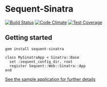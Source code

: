# Sequent-Sinatra

[![Build Status](https://travis-ci.org/zilverline/sequent-sinatra.svg?branch=master)](https://travis-ci.org/zilverline/sequent-sinatra) [![Code Climate](https://codeclimate.com/github/zilverline/sequent-sinatra/badges/gpa.svg)](https://codeclimate.com/github/zilverline/sequent-sinatra) [![Test Coverage](https://codeclimate.com/github/zilverline/sequent-sinatra/badges/coverage.svg)](https://codeclimate.com/github/zilverline/sequent-sinatra)

## Getting started

```
gem install sequent-sinatra
```

```
class MySinatraApp < Sinatra::Base
  set :sequent_config_dir, root
  register Sequent::Web::Sinatra::App
end
```

[See the sample application for further details](https://github.com/zilverline/sequent-examples)
